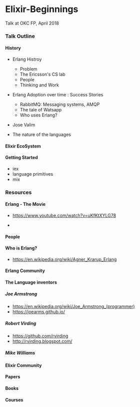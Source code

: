 # Elixir-Beginnings
Talk at OKC FP, April 2018

### Talk Outline

#### History 

* Erlang Histroy

  * Problem
  * The Ericsson's CS lab
  * People
  * Thinking and Work
  
* Erlang Adoption over time : Success Stories
  * RabbitMQ: Messaging systems, AMQP 
  * The tale of Watsapp
  * Who uses Erlang?

* Jose Valim 

* The nature of the languages 

#### Elixir EcoSystem


#### Getting Started

* iex
* language primitives
* mix

#### 


### Resources

#### Erlang - The Movie

* https://www.youtube.com/watch?v=uKfKtXYLG78

* 

#### People

#### Who is Erlang?

* https://en.wikipedia.org/wiki/Agner_Krarup_Erlang

#### Erlang Community

#### The Language inventors

##### Joe Armstrong

* https://en.wikipedia.org/wiki/Joe_Armstrong_(programmer)
* https://joearms.github.io/

##### Robert Virding

* https://github.com/rvirding
* http://rvirding.blogspot.com/

##### Mike Williams




#### Elixir Community


#### Papers

#### Books

#### Courses
